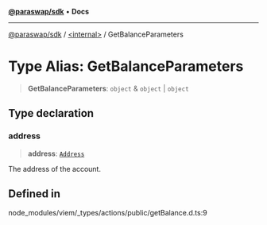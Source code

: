 [**@paraswap/sdk**](../../README.md) • **Docs**

***

[@paraswap/sdk](../../globals.md) / [\<internal\>](../README.md) / GetBalanceParameters

# Type Alias: GetBalanceParameters

> **GetBalanceParameters**: `object` & `object` \| `object`

## Type declaration

### address

> **address**: [`Address`](Address.md)

The address of the account.

## Defined in

node\_modules/viem/\_types/actions/public/getBalance.d.ts:9
